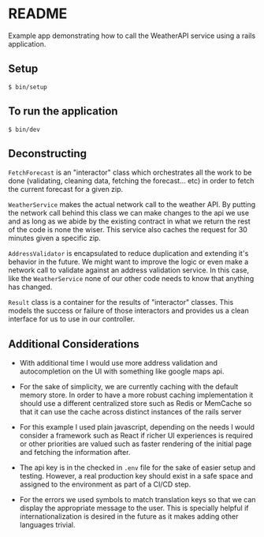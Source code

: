 # README

Example app demonstrating how to call the WeatherAPI service using a rails application.

## Setup

```
$ bin/setup
```

## To run the application

```
$ bin/dev
```

## Deconstructing

`FetchForecast` is an "interactor" class which orchestrates all the work to be done  (validating, cleaning data, fetching the forecast... etc) in order to fetch the current forecast for a given zip.

`WeatherService` makes the actual network call to the weather API. By putting the network call behind this class we can make changes to the api we use and as long as we abide by the existing contract in what we return the rest of the code is none the wiser. This service also caches the request for 30 minutes given a specific zip.

`AddressValidator` is encapsulated to reduce duplication and extending it's behavior in the future. We might want to improve the logic or even make a network call to validate against an address validation service. In this case, like the `WeatherService` none of our other code needs to know that anything has changed.

`Result` class is a container for the results of "interactor" classes. This models the success or failure of those interactors and provides us a clean interface for us to use in our controller.

## Additional Considerations

- With additional time I would use more address validation and autocompletion on the UI with something like google maps api.

- For the sake of simplicity, we are currently caching with the default memory store. In order to have a more robust caching implementation it should use a different centralized store such as Redis or MemCache so that it can use the cache across distinct instances of the rails server

- For this example I used plain javascript, depending on the needs I would consider a framework such as React if richer UI experiences is required or other priorities are valued such as faster rendering of the initial page and fetching the information after.

- The api key is in the checked in `.env` file for the sake of easier setup and testing. However, a real production key should exist in a safe space and assigned to the environment as part of a CI/CD step.

- For the errors we used symbols to match translation keys so that we can display the appropriate message to the user. This is specially helpful if internationalization is desired in the future as it makes adding other languages trivial.
